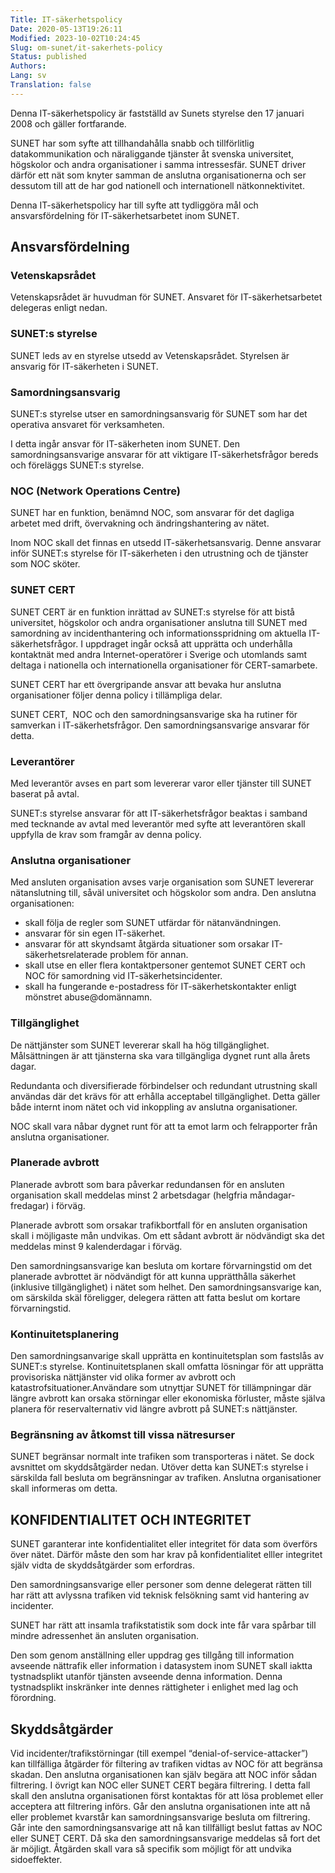 ```yaml
---
Title: IT-säkerhetspolicy
Date: 2020-05-13T19:26:11
Modified: 2023-10-02T10:24:45
Slug: om-sunet/it-sakerhets-policy
Status: published
Authors: 
Lang: sv
Translation: false
---
```


Denna IT-säkerhetspolicy är fastställd av Sunets styrelse den 17 januari 2008 och gäller fortfarande.

SUNET har som syfte att tillhandahålla snabb och tillförlitlig datakommunikation och näraliggande tjänster åt svenska universitet, högskolor och andra organisationer i samma intressesfär. SUNET driver därför ett nät som knyter samman de anslutna organisationerna och ser dessutom till att de har god nationell och internationell nätkonnektivitet.

Denna IT-säkerhetspolicy har till syfte att tydliggöra mål och ansvarsfördelning för IT-säkerhetsarbetet inom SUNET.

Ansvarsfördelning
-----------------

### Vetenskapsrådet

Vetenskapsrådet är huvudman för SUNET. Ansvaret för IT-säkerhetsarbetet delegeras enligt nedan.

### SUNET:s styrelse

SUNET leds av en styrelse utsedd av Vetenskapsrådet. Styrelsen är ansvarig för IT-säkerheten i SUNET.

### Samordningsansvarig

SUNET:s styrelse utser en samordningsansvarig för SUNET som har det operativa ansvaret för verksamheten.  

I detta ingår ansvar för IT-säkerheten inom SUNET. Den samordningsansvarige ansvarar för att viktigare IT-säkerhetsfrågor bereds och föreläggs SUNET:s styrelse.

### NOC (Network Operations Centre)

SUNET har en funktion, benämnd NOC, som ansvarar för det dagliga arbetet med drift, övervakning och ändringshantering av nätet.  

Inom NOC skall det finnas en utsedd IT-säkerhetsansvarig. Denne ansvarar inför SUNET:s styrelse för IT-säkerheten i den utrustning och de tjänster som NOC sköter.

### SUNET CERT

SUNET CERT är en funktion inrättad av SUNET:s styrelse för att bistå universitet, högskolor och andra organisationer anslutna till SUNET med samordning av incidenthantering och informationsspridning om aktuella IT-säkerhetsfrågor. I uppdraget ingår också att upprätta och underhålla kontaktnät med andra Internet-operatörer i Sverige och utomlands samt deltaga i nationella och internationella organisationer för CERT-samarbete.  

SUNET CERT har ett övergripande ansvar att bevaka hur anslutna organisationer följer denna policy i tillämpliga delar.  

SUNET CERT,  NOC och den samordningsansvarige ska ha rutiner för samverkan i IT-säkerhetsfrågor. Den samordningsansvarige ansvarar för detta.

### Leverantörer

Med leverantör avses en part som levererar varor eller tjänster till SUNET baserat på avtal.  

SUNET:s styrelse ansvarar för att IT-säkerhetsfrågor beaktas i samband med tecknande av avtal med leverantör med syfte att leverantören skall uppfylla de krav som framgår av denna policy.

### Anslutna organisationer

Med ansluten organisation avses varje organisation som SUNET levererar nätanslutning till, såväl universitet och högskolor som andra. Den anslutna organisationen:

* skall följa de regler som SUNET utfärdar för nätanvändningen.
* ansvarar för sin egen IT-säkerhet.
* ansvarar för att skyndsamt åtgärda situationer som orsakar IT-säkerhetsrelaterade problem för annan.
* skall utse en eller flera kontaktpersoner gentemot SUNET CERT och NOC för samordning vid IT-säkerhetsincidenter.
* skall ha fungerande e-postadress för IT-säkerhetskontakter enligt mönstret abuse@domännamn.

### Tillgänglighet

De nättjänster som SUNET levererar skall ha hög tillgänglighet. Målsättningen är att tjänsterna ska vara tillgängliga dygnet runt alla årets dagar.  

Redundanta och diversifierade förbindelser och redundant utrustning skall användas där det krävs för att erhålla acceptabel tillgänglighet. Detta gäller både internt inom nätet och vid inkoppling av anslutna organisationer.

NOC skall vara nåbar dygnet runt för att ta emot larm och felrapporter från anslutna organisationer.

### Planerade avbrott

Planerade avbrott som bara påverkar redundansen för en ansluten organisation skall meddelas minst 2 arbetsdagar (helgfria måndagar-fredagar) i förväg.  

Planerade avbrott som orsakar trafikbortfall för en ansluten organisation skall i möjligaste mån undvikas. Om ett sådant avbrott är nödvändigt ska det meddelas minst 9 kalenderdagar i förväg.

Den samordningsansvarige kan besluta om kortare förvarningstid om det planerade avbrottet är nödvändigt för att kunna upprätthålla säkerhet (inklusive tillgänglighet) i nätet som helhet. Den samordningsansvarige kan, om särskilda skäl föreligger, delegera rätten att fatta beslut om kortare förvarningstid.

### Kontinuitetsplanering

Den samordningsanvarige skall upprätta en kontinuitetsplan som fastslås av SUNET:s styrelse. Kontinuitetsplanen skall omfatta lösningar för att upprätta provisoriska nättjänster vid olika former av avbrott och katastrofsituationer.Användare som utnyttjar SUNET för tillämpningar där längre avbrott kan orsaka störningar eller ekonomiska förluster, måste själva planera för reservalternativ vid längre avbrott på SUNET:s nättjänster.

### Begränsning av åtkomst till vissa nätresurser

SUNET begränsar normalt inte trafiken som transporteras i nätet. Se dock avsnittet om skyddsåtgärder nedan. Utöver detta kan SUNET:s styrelse i särskilda fall besluta om begränsningar av trafiken. Anslutna organisationer skall informeras om detta.

KONFIDENTIALITET OCH INTEGRITET
-------------------------------

SUNET garanterar inte konfidentialitet eller integritet för data som överförs över nätet. Därför måste den som har krav på konfidentialitet elller integritet själv vidta de skyddsåtgärder som erfordras.

Den samordningsansvarige eller personer som denne delegerat rätten till har rätt att avlyssna trafiken vid teknisk felsökning samt vid hantering av incidenter.  

SUNET har rätt att insamla trafikstatistik som dock inte får vara spårbar till mindre adressenhet än ansluten organisation.

Den som genom anställning eller uppdrag ges tillgång till information avseende nättrafik eller information i datasystem inom SUNET skall iaktta tystnadsplikt utanför tjänsten avseende denna information. Denna tystnadsplikt inskränker inte dennes rättigheter i enlighet med lag och förordning.

Skyddsåtgärder
--------------

Vid incidenter/trafikstörningar (till exempel “denial-of-service-attacker”) kan tillfälliga åtgärder för filtering av trafiken vidtas av NOC för att begränsa skadan. Den anslutna organisationen kan själv begära att NOC inför sådan filtrering. I övrigt kan NOC eller SUNET CERT begära filtrering. I detta fall skall den anslutna organisationen först kontaktas för att lösa problemet eller acceptera att filtrering införs. Går den anslutna organisationen inte att nå eller problemet kvarstår kan samordningsansvarige besluta om filtrering. Går inte den samordningsansvarige att nå kan tillfälligt beslut fattas av NOC eller SUNET CERT. Då ska den samordningsansvarige meddelas så fort det är möjligt. Åtgärden skall vara så specifik som möjligt för att undvika sidoeffekter.

 

